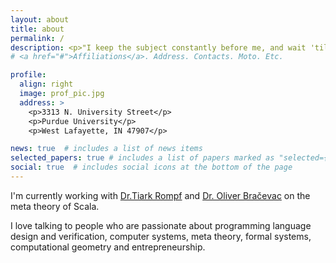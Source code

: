 ```yaml
---
layout: about
title: about
permalink: /
description: <p>"I keep the subject constantly before me, and wait 'till the first dawnings open slowly, by little and little, into a full and clear light." -- Isaac Newton </p>
# <a href="#">Affiliations</a>. Address. Contacts. Moto. Etc.

profile:
  align: right
  image: prof_pic.jpg
  address: >
    <p>3313 N. University Street</p>
    <p>Purdue University</p>
    <p>West Lafayette, IN 47907</p>

news: true  # includes a list of news items
selected_papers: true # includes a list of papers marked as "selected={true}"
social: true  # includes social icons at the bottom of the page
---
```


I'm currently working with [Dr.Tiark Rompf](https://tiarkrompf.github.io) and [Dr. Oliver Bračevac](https://bracevac.org/teaching/) on the meta theory of Scala. 


I love talking to people who are passionate about programming language design and verification, computer systems, meta theory, formal systems, computational geometry and entrepreneurship. 

<!-- Write your biography here. Tell the world about yourself. Link to your favorite [subreddit](http://reddit.com){:target="\_blank"}. You can put a picture in, too. The code is already in, just name your picture `prof_pic.jpg` and put it in the `img/` folder. -->

<!-- Put your address / P.O. box / other info right below your picture. You can also disable any these elements by editing `profile` property of the YAML header of your `_pages/about.md`. Edit `_bibliography/papers.bib` and Jekyll will render your [publications page](/al-folio/publications/) automatically.

Link to your social media connections, too. This theme is set up to use [Font Awesome icons](http://fortawesome.github.io/Font-Awesome/){:target="\_blank"} and [Academicons](https://jpswalsh.github.io/academicons/){:target="\_blank"}, like the ones below. Add your Facebook, Twitter, LinkedIn, Google Scholar, or just disable all of them. -->
